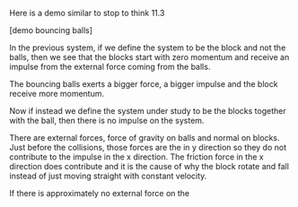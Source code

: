 Here is a demo similar to stop to think 11.3

[demo bouncing balls]

In the previous system, if we define the system to be the block and not the balls, then we see that the blocks start with zero momentum and receive an impulse from the external force coming from the balls. 

The bouncing balls exerts a bigger force, a bigger impulse and the block receive more momentum. 

Now if instead we define the system under study to be the blocks together with the ball, then there is no impulse on the system. 

<lrndesign-sidenote label="Instructor Note" icon="bookmark" bg-color="#c2e5f2">
There are external forces, force of gravity on balls and normal on blocks. Just before the collisions, those forces are the in y direction so they do not contribute to the impulse in the x direction. The friction force in the x direction does contribute and it is the cause of why the block rotate and fall instead of just moving straight with constant velocity. 
</lrndesign-sidenote>

If there is approximately no external force on the 